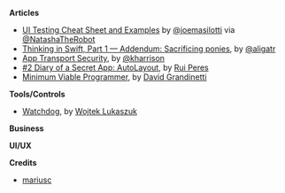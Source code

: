 **Articles**

* [UI Testing Cheat Sheet and Examples](http://masilotti.com/ui-testing-cheat-sheet/) by [@joemasilotti](https://twitter.com/joemasilotti) via [@NatashaTheRobot](https://twitter.com/NatashaTheRobot)
* [Thinking in Swift, Part 1 — Addendum: Sacrificing ponies](http://alisoftware.github.io/swift/2015/09/14/thinking-in-swift-1-addendum/), by [@aligatr](https://twitter.com/aligatr)
* [App Transport Security](http://useyourloaf.com/blog/app-transport-security.html), by [@kharrison](https://twitter.com/kharrison)
* [#2 Diary of a Secret App: AutoLayout](http://codeplease.io/2015/09/11/2-diary-of-a-secret-app-autolayout/), by [Rui Peres](https://twitter.com/ruiaaperes)
* [Minimum Viable Programmer](http://dbgrandi.github.io/minimum_viable_programmer/), by [David Grandinetti](https://twitter.com/dbgrandi)

**Tools/Controls**

* [Watchdog](https://github.com/wojteklukaszuk/Watchdog), by [Wojtek Lukaszuk](https://github.com/wojteklukaszuk)

**Business**




**UI/UX**

**Credits**

*  [mariusc](https://github.com/mariusc)